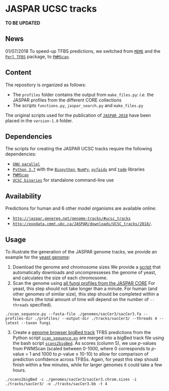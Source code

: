 # JASPAR UCSC tracks
**TO BE UPDATED**

## News
01/07/2018 To speed-up TFBS predictions, we switched from [`MEME`](http://meme-suite.org/doc/overview.html) and the [`Perl TFBS`](http://tfbs.genereg.net) package, to [`PWMScan`](http://ccg.vital-it.ch/pwmscan).

## Content
The repository is organized as follows:
* The `profiles` folder contains the output from `make_files.py`: *i.e.* the JASPAR profiles from the different CORE collections
* The scripts `functions.py`, `jaspar_search.py` and `make_files.py`

The original scripts used for the publication of [`JASPAR 2018`](https://doi.org/10.1093/nar/gkx1126) have been placed in the `version-1.0` folder.

## Dependencies
The scripts for creating the JASPAR UCSC tracks require the following dependencies:
* [`GNU parallel`](https://www.gnu.org/software/parallel/)
* [`Python 3.7`](https://www.python.org/download/releases/3.7/) with the [`Biopython`](http://biopython.org), [`NumPy`](http://www.numpy.org), [`pyfaidx`](https://peerj.com/preprints/970/) and [`tqdm`](https://tqdm.github.io) libraries
* [`PWMScan`](http://ccg.vital-it.ch/pwmscan)
* [`UCSC binaries`](http://hgdownload.cse.ucsc.edu/admin/exe/) for standalone command-line use

## Availability
Predictions for human and 6 other model organisms are available online:
* [`http://jaspar.genereg.net/genome-tracks/#ucsc_tracks`](http://jaspar.genereg.net/genome-tracks/#ucsc_tracks)
* [`http://expdata.cmmt.ubc.ca/JASPAR/downloads/UCSC_tracks/2018/`](http://expdata.cmmt.ubc.ca/JASPAR/downloads/UCSC_tracks/2018/).

## Usage
To illustrate the generation of the JASPAR genome tracks, we provide an example for the [yeast genome](https://www.ncbi.nlm.nih.gov/assembly/GCF_000146045.2/):
1) Download the genome and chromosome sizes
We provide a [script](https://github.com/wassermanlab/JASPAR-UCSC-tracks/blob/master/genomes/sacCer3/sacCer3.sh) that automatically downloads and uncompresseses the genome of yeast, and calculates the size of each chromosome. 
2) Scan the genome using [all fungi profiles from the JASPAR CORE](http://jaspar.genereg.net/search?q=&collection=CORE&tax_group=fungi)
For yeast, this step should not take longer than a minute. For human (and other genomes of similar size), this step should be completed within a few hours (the total amount of time will depend on the number of `--threads` specified).
```
./scan_sequence.py --fasta-file ./genomes/sacCer3/sacCer3.fa --profiles-dir ./profiles/ --output-dir ./tracks/sacCer3/ --threads 4 --latest --taxon fungi
```
3) Create a [genome browser bigBed track](https://genome.ucsc.edu/goldenPath/help/bigBed.html)
TFBS predictions from the Python script [`scan_sequence.py`](https://github.com/wassermanlab/JASPAR-UCSC-tracks/blob/master/scan_sequence.py) are merged into a bigBed track file using the bash script [`scans2bigBed`](https://github.com/wassermanlab/JASPAR-UCSC-tracks/blob/master/scans2bigBed). As scores (column 5), we use <i>p</i>-values from PWMScan (scaled between 0-1000, where 0 corresponds to <i>p</i>-value = 1 and 1000 to <i>p</i>-value ≤ 10-10) to allow for comparison of prediction confidence across TFBSs. Again, for yeast this step should finish within a few minutes, while for larger genomes it could take a few hours.
```
./scans2bigBed -c ./genomes/sacCer3/sacCer3.chrom.sizes -i ./tracks/sacCer3/ -o ./tracks/sacCer3.bb -t 4
```